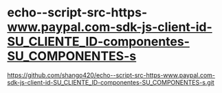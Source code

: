 <!-- HOTMART - Sales Funnel Widget -->
<!--- sales funnel container --->
<div id="hotmart-sales-funnel"></div>

<!--- script load and setup --->
<script src="https://checkout.hotmart.com/lib/hotmart-checkout-elements.js"></script>
<script>
checkoutElements.init('salesFunnel').mount('#hotmart-sales-funnel')
</script>
<!-- HOTMART - Sales Funnel Widget -->


# echo--script-src-https-www.paypal.com-sdk-js-client-id-SU_CLIENTE_ID-componentes-SU_COMPONENTES-s
https://github.com/shango420/echo--script-src-https-www.paypal.com-sdk-js-client-id-SU_CLIENTE_ID-componentes-SU_COMPONENTES-s.git

